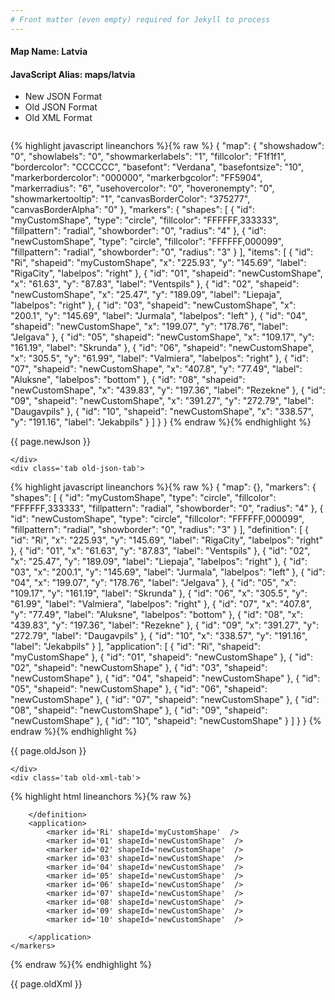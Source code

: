 ```yaml
---
# Front matter (even empty) required for Jekyll to process
---
```


#### Map Name: Latvia

#### JavaScript Alias: maps/latvia


<ul class='code-tabs'>
    <li class='active'>
        <a data-toggle='new-json'>New JSON Format</a>
    </li>
    <li>
        <a data-toggle='old-json'>Old JSON Format</a>
    </li>
    <li>
        <a data-toggle='old-xml'>Old XML Format</a>
    </li>
</ul>
<div class='tab-content'>
    <pre class='plain-code'></pre>
    <div class='tab new-json-tab active'>
{% highlight javascript lineanchors %}{% raw %}
{
    "map": {
        "showshadow": "0",
        "showlabels": "0",
        "showmarkerlabels": "1",
        "fillcolor": "F1f1f1",
        "bordercolor": "CCCCCC",
        "basefont": "Verdana",
        "basefontsize": "10",
        "markerbordercolor": "000000",
        "markerbgcolor": "FF5904",
        "markerradius": "6",
        "usehovercolor": "0",
        "hoveronempty": "0",
        "showmarkertooltip": "1",
        "canvasBorderColor": "375277",
        "canvasBorderAlpha": "0"
    },
    "markers": {
        "shapes": [
            {
                "id": "myCustomShape",
                "type": "circle",
                "fillcolor": "FFFFFF,333333",
                "fillpattern": "radial",
                "showborder": "0",
                "radius": "4"
            },
            {
                "id": "newCustomShape",
                "type": "circle",
                "fillcolor": "FFFFFF,000099",
                "fillpattern": "radial",
                "showborder": "0",
                "radius": "3"
            }
        ],
        "items": [
            {
                "id": "Ri",
                "shapeid": "myCustomShape",
                "x": "225.93",
                "y": "145.69",
                "label": "RigaCity",
                "labelpos": "right"
            },
            {
                "id": "01",
                "shapeid": "newCustomShape",
                "x": "61.63",
                "y": "87.83",
                "label": "Ventspils"
            },
            {
                "id": "02",
                "shapeid": "newCustomShape",
                "x": "25.47",
                "y": "189.09",
                "label": "Liepaja",
                "labelpos": "right"
            },
            {
                "id": "03",
                "shapeid": "newCustomShape",
                "x": "200.1",
                "y": "145.69",
                "label": "Jurmala",
                "labelpos": "left"
            },
            {
                "id": "04",
                "shapeid": "newCustomShape",
                "x": "199.07",
                "y": "178.76",
                "label": "Jelgava"
            },
            {
                "id": "05",
                "shapeid": "newCustomShape",
                "x": "109.17",
                "y": "161.19",
                "label": "Skrunda"
            },
            {
                "id": "06",
                "shapeid": "newCustomShape",
                "x": "305.5",
                "y": "61.99",
                "label": "Valmiera",
                "labelpos": "right"
            },
            {
                "id": "07",
                "shapeid": "newCustomShape",
                "x": "407.8",
                "y": "77.49",
                "label": "Aluksne",
                "labelpos": "bottom"
            },
            {
                "id": "08",
                "shapeid": "newCustomShape",
                "x": "439.83",
                "y": "197.36",
                "label": "Rezekne"
            },
            {
                "id": "09",
                "shapeid": "newCustomShape",
                "x": "391.27",
                "y": "272.79",
                "label": "Daugavpils"
            },
            {
                "id": "10",
                "shapeid": "newCustomShape",
                "x": "338.57",
                "y": "191.16",
                "label": "Jekabpils"
            }
        ]
    }
}
{% endraw %}{% endhighlight %}


<p class='text-success'>{{ page.newJson }}</p>

    </div>
    <div class='tab old-json-tab'>
{% highlight javascript lineanchors %}{% raw %}
{
    "map": {},
    "markers": {
        "shapes": [
            {
                "id": "myCustomShape",
                "type": "circle",
                "fillcolor": "FFFFFF,333333",
                "fillpattern": "radial",
                "showborder": "0",
                "radius": "4"
            },
            {
                "id": "newCustomShape",
                "type": "circle",
                "fillcolor": "FFFFFF,000099",
                "fillpattern": "radial",
                "showborder": "0",
                "radius": "3"
            }
        ],
        "definition": [
            {
                "id": "Ri",
                "x": "225.93",
                "y": "145.69",
                "label": "RigaCity",
                "labelpos": "right"
            },
            {
                "id": "01",
                "x": "61.63",
                "y": "87.83",
                "label": "Ventspils"
            },
            {
                "id": "02",
                "x": "25.47",
                "y": "189.09",
                "label": "Liepaja",
                "labelpos": "right"
            },
            {
                "id": "03",
                "x": "200.1",
                "y": "145.69",
                "label": "Jurmala",
                "labelpos": "left"
            },
            {
                "id": "04",
                "x": "199.07",
                "y": "178.76",
                "label": "Jelgava"
            },
            {
                "id": "05",
                "x": "109.17",
                "y": "161.19",
                "label": "Skrunda"
            },
            {
                "id": "06",
                "x": "305.5",
                "y": "61.99",
                "label": "Valmiera",
                "labelpos": "right"
            },
            {
                "id": "07",
                "x": "407.8",
                "y": "77.49",
                "label": "Aluksne",
                "labelpos": "bottom"
            },
            {
                "id": "08",
                "x": "439.83",
                "y": "197.36",
                "label": "Rezekne"
            },
            {
                "id": "09",
                "x": "391.27",
                "y": "272.79",
                "label": "Daugavpils"
            },
            {
                "id": "10",
                "x": "338.57",
                "y": "191.16",
                "label": "Jekabpils"
            }
        ],
        "application": [
            {
                "id": "Ri",
                "shapeid": "myCustomShape"
            },
            {
                "id": "01",
                "shapeid": "newCustomShape"
            },
            {
                "id": "02",
                "shapeid": "newCustomShape"
            },
            {
                "id": "03",
                "shapeid": "newCustomShape"
            },
            {
                "id": "04",
                "shapeid": "newCustomShape"
            },
            {
                "id": "05",
                "shapeid": "newCustomShape"
            },
            {
                "id": "06",
                "shapeid": "newCustomShape"
            },
            {
                "id": "07",
                "shapeid": "newCustomShape"
            },
            {
                "id": "08",
                "shapeid": "newCustomShape"
            },
            {
                "id": "09",
                "shapeid": "newCustomShape"
            },
            {
                "id": "10",
                "shapeid": "newCustomShape"
            }
        ]
    }
}
{% endraw %}{% endhighlight %}


<p class='text-success'>{{ page.oldJson }}</p>

    </div>
    <div class='tab old-xml-tab'>
{% highlight html lineanchors %}{% raw %}
<map>
	<markers>
	   <shapes>
	       <shape id='myCustomShape' type='circle' fillColor='FFFFFF,333333' fillPattern='radial' showBorder='0' radius='4'/>
		   <shape id='newCustomShape' type='circle' fillColor='FFFFFF,000099' fillPattern='radial' showBorder='0' radius='3'/>
		</shapes>
		<definition>
			<marker id='Ri' x='225.93' y='145.69' label='RigaCity' labelPos='right'  />
			<marker id='01' x='61.63' y='87.83' label='Ventspils'  />
			<marker id='02' x='25.47' y='189.09' label='Liepaja' labelpos='right' />
			<marker id='03' x='200.1' y='145.69' label='Jurmala' labelpos='left' />
			<marker id='04' x='199.07' y='178.76' label='Jelgava'  />
			<marker id='05' x='109.17' y='161.19' label='Skrunda'  />
			<marker id='06' x='305.5' y='61.99' label='Valmiera' labelPos='right' />
			<marker id='07' x='407.8' y='77.49' label='Aluksne' labelPos='bottom' />
			<marker id='08' x='439.83' y='197.36' label='Rezekne'  />
			<marker id='09' x='391.27' y='272.79' label='Daugavpils'  />
			<marker id='10' x='338.57' y='191.16' label='Jekabpils'  />

		</definition>
		<application>
			<marker id='Ri' shapeId='myCustomShape'  />
			<marker id='01' shapeId='newCustomShape'  />
			<marker id='02' shapeId='newCustomShape'  />
			<marker id='03' shapeId='newCustomShape'  />
			<marker id='04' shapeId='newCustomShape'  />
			<marker id='05' shapeId='newCustomShape'  />
			<marker id='06' shapeId='newCustomShape'  />
			<marker id='07' shapeId='newCustomShape'  />
			<marker id='08' shapeId='newCustomShape'  />
			<marker id='09' shapeId='newCustomShape'  />
			<marker id='10' shapeId='newCustomShape'  />

		</application>
	</markers>
</map>
{% endraw %}{% endhighlight %}

<p class='text-success'>{{ page.oldXml }}</p>

</div>
</div>
